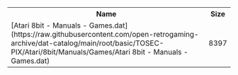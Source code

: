<table>
<tr><th>Name</th><th>Size</th></tr>
<tr><td>
[Atari 8bit - Manuals - Games.dat](https://raw.githubusercontent.com/open-retrogaming-archive/dat-catalog/main/root/basic/TOSEC-PIX/Atari/8bit/Manuals/Games/Atari 8bit - Manuals - Games.dat)
</td><td>8397</td></tr>
</table>

